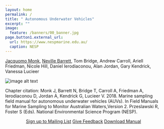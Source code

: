 ```yaml
---
layout: home
permalink: /
title: " Autonomous Underwater Vehicles"
excerpt: ""
image:
  feature: /banners/00_banner.jpg
page.button1.external_url:
  url: https://www.nespmarine.edu.au/
  caption: NESP
---
```

[Jacquomo Monk](mailto:Jacquomo.monk@utas.edu.au), [Neville Barrett](mailto:neville.barrett@utas.edu.au), Tom Bridge, Andrew Carroll, Ariell Friedman, Nicole Hill, Daniel Ierodiaconou, Alan Jordan, Gary Kendrick, Vanessa Lucieer

![image alt text](images/AUV.png)

Chapter citation:
Monk J, Barrett N, Bridge T, Carroll A, Friedman A, Ierodiaconou D, Jordan A, Kendrick G, Lucieer V. 2018. Marine sampling field manual for autonomous underwater vehicles (AUVs). In Field Manuals for Marine Sampling to Monitor Australian Waters,Version 2. Przeslawski R, Foster S (Eds). National Environmental Science Program (NESP). 

<center>
<a href="https://docs.google.com/forms/d/e/1FAIpQLSdLtzlPU_xtuKtbSrOvKJbRcNZOOODGjhqiSvMOzgcccLaizw/viewform?usp=sf_link" class="btn" target="_blank"><i class="fa fa-user-plus"></i> Sign up to Mailing List</a> <a href="" class="btn" target="_blank"><i class="fa fa-comments"></i> Give Feedback</a> <a href="https://auv-field-manual.github.io/FieldManuals_NESPMarineHub_Chapter4_AUV.pdf" class="btn" target="_blank"><i class="fa fa-download"></i> Download Manual</a> </center>


